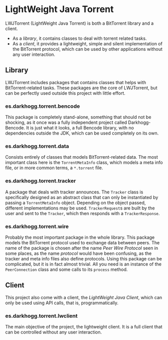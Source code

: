 LightWeight Java Torrent
========================

LWJTorrent (LightWeight Java Torrent) is both a BitTorrent library and a client.

 *  As a *library*, it contains classes to deal with torrent related tasks.  
 *  As a *client*, it provides a lightweight, simple and silent implementation
    of the BitTorrent protocol, which can be used by other applications without
    any user interaction.

Library
-------

LWJTorrent includes packages that contains classes that helps with
BitTorrent-related tasks. These packages are the core of LWJTorrent, but
can be perfectly used outside this project with little effort.

### es.darkhogg.torrent.bencode

This package is completely stand-alone, something that should not be shocking,
as it once was a fully independent project called Darkhogg-Bencode. It
is just what it looks, a full Bencode library, with no dependencies
outside the JDK, which can be used completely on its own.


### es.darkhogg.torrent.data

Consists entirely of classes that models BitTorrent-related data. The most
important class here is the `TorrentMetaInfo` class, which models a meta info
file, or in more common terms, a `*.torrent` file.


### es.darkhogg.torrent.tracker

A package that deals with tracker announces. The `Tracker` class is
specifically designed as an abstract class that can only be instantiated by
passing a `TorrentMetaInfo` object. Depending on the object passed, different
implementations may be used. `TrackerRequest`s are built by the user and sent
to the `Tracker`, which then responds with a `TrackerResponse`.


### es.darkhogg.torrent.wire

Probably the most important package in the whole library. This package models
the BitTorrent protocol used to exchange data between peers. The name of the
package is chosen after the name *Peer Wire Protocol* seen in some places, as
the name *protocol* would have been confusing, as the tracker and meta info
files also define protocols. Using this package can be complicated, but it is
in fact almost trivial. All you need is an instance of the `PeerConnection`
class and some calls to its `process` method.


Client
------

This project also come with a client, the *LightWeight Java Client*, which can
only be used using API calls, that is, programmatically.

### es.darkhogg.torrent.lwclient

The main objective of the project, the lightweight client. It is a full client
that can be controlled without any user interaction.
